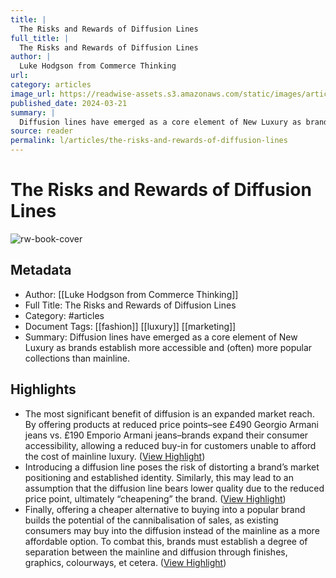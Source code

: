 ```yaml
---
title: |
  The Risks and Rewards of Diffusion Lines
full_title: |
  The Risks and Rewards of Diffusion Lines
author: |
  Luke Hodgson from Commerce Thinking
url: 
category: articles
image_url: https://readwise-assets.s3.amazonaws.com/static/images/article1.be68295a7e40.png
published_date: 2024-03-21
summary: |
  Diffusion lines have emerged as a core element of New Luxury as brands establish more accessible and (often) more popular collections than mainline.
source: reader
permalink: l/articles/the-risks-and-rewards-of-diffusion-lines
---
```

# The Risks and Rewards of Diffusion Lines

![rw-book-cover](https://readwise-assets.s3.amazonaws.com/static/images/article1.be68295a7e40.png)

## Metadata
- Author: [[Luke Hodgson from Commerce Thinking]]
- Full Title: The Risks and Rewards of Diffusion Lines
- Category: #articles
- Document Tags: [[fashion]] [[luxury]] [[marketing]] 
- Summary: Diffusion lines have emerged as a core element of New Luxury as brands establish more accessible and (often) more popular collections than mainline.

## Highlights
- The most significant benefit of diffusion is an expanded market reach. By offering products at reduced price points–see £490 Georgio Armani jeans vs. £190 Emporio Armani jeans–brands expand their consumer accessibility, allowing a reduced buy-in for customers unable to afford the cost of mainline luxury. ([View Highlight](https://read.readwise.io/read/01hsgcqfmcxa5shkvcxfzfva20))
- Introducing a diffusion line poses the risk of distorting a brand’s market positioning and established identity. Similarly, this may lead to an assumption that the diffusion line bears lower quality due to the reduced price point, ultimately “cheapening” the brand. ([View Highlight](https://read.readwise.io/read/01hsgcvzy66sgpzdng3qkd1tjy))
- Finally, offering a cheaper alternative to buying into a popular brand builds the potential of the cannibalisation of sales, as existing consumers may buy into the diffusion instead of the mainline as a more affordable option. To combat this, brands must establish a degree of separation between the mainline and diffusion through finishes, graphics, colourways, et cetera. ([View Highlight](https://read.readwise.io/read/01hsgcwwjgqcxs0jwvrb400pzg))


